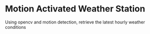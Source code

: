 # Motion Activated Weather Station

Using opencv and motion detection, retrieve the latest hourly weather conditions